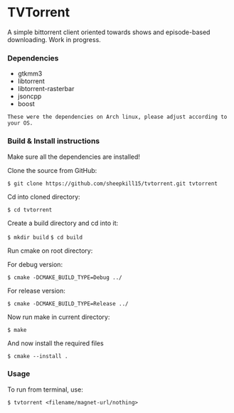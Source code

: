 <h1>TVTorrent</h1>
<p>A simple bittorrent client oriented towards shows and episode-based downloading. Work in progress.</p>
<h3>Dependencies</h3>
<ul>
    <li> gtkmm3 </li>
    <li> libtorrent </li>
    <li> libtorrent-rasterbar </li>
    <li> jsoncpp </li>
    <li> boost </li>
</ul>
<code>These were the dependencies on Arch linux, please adjust according to your OS.</code>
<h3>Build & Install instructions</h3>
<p>Make sure all the dependencies are installed!</p>
<p>Clone the source from GitHub:</p>
<code>$ git clone https://github.com/sheepkill15/tvtorrent.git tvtorrent</code>
<br/>
<p>Cd into cloned directory:</p>
<code>$ cd tvtorrent</code>
<br/>
<p>Create a build directory and cd into it:</p>
<code>$ mkdir build</code>
<code>$ cd build</code>
<br/>
<p>Run cmake on root directory:</p>
<p>For debug version:</p>
<code>$ cmake -DCMAKE_BUILD_TYPE=Debug ../</code>
<br/>
<p>For release version:</p>
<code>$ cmake -DCMAKE_BUILD_TYPE=Release ../</code>
<br/>
<p>Now run make in current directory:</p>
<code>$ make</code>
<br/>
<p>And now install the required files</p>
<code>$ cmake --install .</code>
<br/>
<h3>Usage</h3>
<p>To run from terminal, use:</p>
<code>$ tvtorrent &lt;filename/magnet-url/nothing&gt;</code>